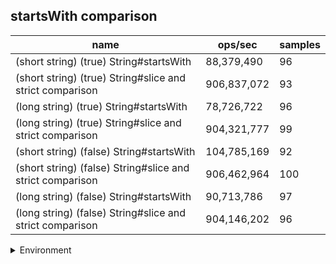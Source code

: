 ## startsWith comparison

|name|ops/sec|samples|
|-|-|-|
|(short string) (true) String#startsWith|88,379,490|96|
|(short string) (true) String#slice and strict comparison|906,837,072|93|
|(long string) (true) String#startsWith|78,726,722|96|
|(long string) (true) String#slice and strict comparison|904,321,777|99|
|(short string) (false) String#startsWith|104,785,169|92|
|(short string) (false) String#slice and strict comparison|906,462,964|100|
|(long string) (false) String#startsWith|90,713,786|97|
|(long string) (false) String#slice and strict comparison|904,146,202|96|


<details>
<summary>Environment</summary>

* __Machine:__ linux x64 | 4 vCPUs | 15.2GB Mem
* __Run:__ Sat May 04 2024 01:45:02 GMT+0000 (Coordinated Universal Time)
</details>

<!--
{"environment":{"platform":"linux","arch":"x64","cpus":4,"totalMemory":15.245216369628906},"benchmarks":[{"name":"(short string) (true) String#startsWith","opsSec":88379489.97065386,"samples":5},{"name":"(short string) (true) String#slice and strict comparison","opsSec":906837072.1905942,"samples":6},{"name":"(long string) (true) String#startsWith","opsSec":78726721.82011837,"samples":7},{"name":"(long string) (true) String#slice and strict comparison","opsSec":904321777.0035138,"samples":7},{"name":"(short string) (false) String#startsWith","opsSec":104785168.89638671,"samples":5},{"name":"(short string) (false) String#slice and strict comparison","opsSec":906462963.9898578,"samples":6},{"name":"(long string) (false) String#startsWith","opsSec":90713786.06618711,"samples":7},{"name":"(long string) (false) String#slice and strict comparison","opsSec":904146202.1952468,"samples":6}]}-->
